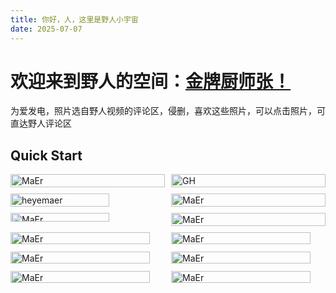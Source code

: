 ```yaml
---
title: 你好，人，这里是野人小宇宙
date: 2025-07-07
---
```


# 欢迎来到野人的空间：[金牌厨师张！](https://space.bilibili.com/485306286?spm_id_from=333.1387.follow.user_card.click)
为爱发电，照片选自野人视频的评论区，侵删，喜欢这些照片，可以点击照片，可直达野人评论区

## Quick Start

<div class="photo-gallery" style="display: flex; flex-wrap: wrap; gap: 10px;">
    <div class="photo-item" style="flex: 0 0 calc(50% - 5px);">
        <img src="/img/MaEr.png" alt="MaEr" style="width: 100%; height: auto;" />
    </div>
    <div class="photo-item" style="flex: 0 0 calc(50% - 5px);">
            <img src="https://tc.z.wiki/autoupload/f/i7zWETZ7E39R7ELPxM7oHJHf9Gmighv70TVhT95NnIKyl5f0KlZfm6UsKj-HyTuv/20250708/Emn9/2022X1348/GH.png" alt="GH" style="width: 100%; height: auto;" />
    </div>
    <div class="photo-item" style="flex: 0 0 calc(50% - 5px);">
            <a href="https://www.bilibili.com/video/BV1aF3ZzZEYN/?spm_id_from=333.1387.homepage.video_card.click&vd_source=7052dc48a1cc7a65a1fd2d9228568092" target="_blank">
                <img src="/img/heyemaer.jpg" alt="heyemaer" style="width: 80%; height: 100%;" />
            </a>
    </div>
    <div class="photo-item" style="flex: 0 0 calc(50% - 5px);">
            <img src="/img/MaEr.png" alt="MaEr" style="width: 100%; height: auto;" />
        </div>

<div class="photo-item" style="flex: 0 0 calc(50% - 5px);">
        <img src="https://tc.z.wiki/autoupload/f/i7zWETZ7E39R7ELPxM7oHJHf9Gmighv70TVhT95NnIKyl5f0KlZfm6UsKj-HyTuv/20250708/QEwO/681X526/Maer2.png" alt="MaEr" style="width: 80%; height: auto;" />
    </div>


<div class="photo-item" style="flex: 0 0 calc(50% - 5px);">
            <a href="https://www.bilibili.com/video/BV1ii35z5EYV/?spm_id_from=333.1387.homepage.video_card.click&vd_source=7052dc48a1cc7a65a1fd2d9228568092" target="_blank">
        <img src="https://tc.z.wiki/autoupload/f/i7zWETZ7E39R7ELPxM7oHJHf9Gmighv70TVhT95NnIKyl5f0KlZfm6UsKj-HyTuv/20250708/k67J/1278X1704/%E6%90%9E%E7%AC%91%E6%B5%81%E7%A8%8B.jpg" alt="MaEr" style="width: 100%; height: auto;" />
        </a>
    </div>

<div class="photo-item" style="flex: 0 0 calc(50% - 5px);">
            <a href="https://www.bilibili.com/video/BV1ii35z5EYV/?spm_id_from=333.1387.homepage.video_card.click&vd_source=7052dc48a1cc7a65a1fd2d9228568092" target="_blank">
        <img src="https://tc.z.wiki/autoupload/f/i7zWETZ7E39R7ELPxM7oHJHf9Gmighv70TVhT95NnIKyl5f0KlZfm6UsKj-HyTuv/20250708/hAlX/%E9%BA%BB%E4%BA%8C%E7%9A%84%E5%B0%81%E9%9D%A2%E5%AE%9D%E5%AE%9D.avif" alt="MaEr" style="width: 95%; height: auto;" />
        </a>
    </div>
<div class="photo-item" style="flex: 0 0 calc(50% - 5px);">
            <a href="https://www.bilibili.com/video/BV1ii35z5EYV/?spm_id_from=333.1387.homepage.video_card.click&vd_source=7052dc48a1cc7a65a1fd2d9228568092" target="_blank">
        <img src="https://tc.z.wiki/autoupload/f/i7zWETZ7E39R7ELPxM7oHJHf9Gmighv70TVhT95NnIKyl5f0KlZfm6UsKj-HyTuv/20250708/mvKi/1440X1080/%E4%BE%A0%E7%9B%97%E5%93%A5%E5%92%8C%E6%B1%89%E5%A0%A1.jpg" alt="MaEr" style="width: 95%; height: auto;" />
        </a>
    </div>

<div class="photo-item" style="flex: 0 0 calc(50% - 5px);">
            <a href="https://www.bilibili.com/video/BV1mW3nz2EJJ/?spm_id_from=333.1387.homepage.video_card.click&vd_source=7052dc48a1cc7a65a1fd2d9228568092" target="_blank">
        <img src="https://tc.z.wiki/autoupload/f/i7zWETZ7E39R7ELPxM7oHJHf9Gmighv70TVhT95NnIKyl5f0KlZfm6UsKj-HyTuv/20250708/joNP/2211X1245/%E9%BA%BB%E4%BA%8C%E8%8A%B1%E6%A4%92.png" alt="MaEr" style="width: 95%; height: auto;" />
        </a>
    </div>
    <div class="photo-item" style="flex: 0 0 calc(50% - 5px);">
            <a href="https://www.bilibili.com/video/BV1SrMGzHEPx/?spm_id_from=333.1387.upload.video_card.click&vd_source=7052dc48a1cc7a65a1fd2d9228568092" target="_blank">
        <img src="https://tc.z.wiki/autoupload/f/i7zWETZ7E39R7ELPxM7oHJHf9Gmighv70TVhT95NnIKyl5f0KlZfm6UsKj-HyTuv/20250708/iYi4/%E5%B7%B4%E9%BB%8E%E9%BA%BB%E4%BA%8C.avif" alt="MaEr" style="width: 95%; height: auto;" />
        </a>
    </div>
    <div class="photo-item" style="flex: 0 0 calc(50% - 5px);">
            <a href="https://www.bilibili.com/video/BV1mW3nz2EJJ/?spm_id_from=333.1387.homepage.video_card.click&vd_source=7052dc48a1cc7a65a1fd2d9228568092" target="_blank">
        <img src="https://tc.z.wiki/autoupload/f/i7zWETZ7E39R7ELPxM7oHJHf9Gmighv70TVhT95NnIKyl5f0KlZfm6UsKj-HyTuv/20250709/T8YK/4032X3024/%E6%9A%97%E4%B8%AD%E8%A7%82%E5%AF%9F.jpg   " alt="MaEr" style="width: 95%; height: auto;" />
        </a>
    </div>
        <div class="photo-item" style="flex: 0 0 calc(50% - 5px);">
            <a href="https://www.bilibili.com/video/BV1mW3nz2EJJ/?spm_id_from=333.1387.homepage.video_card.click&vd_source=7052dc48a1cc7a65a1fd2d9228568092" target="_blank">
        <img src="https://tc.z.wiki/autoupload/f/i7zWETZ7E39R7ELPxM7oHJHf9Gmighv70TVhT95NnIKyl5f0KlZfm6UsKj-HyTuv/20250709/rlnc/1028X1107/o.0.png" alt="MaEr" style="width: 95%; height: auto;" />
        </a>
    </div>
    
</div>


<!-- ### 快速展示
<div class="gallery">
    <img src="/img/MaEr.png" alt="Photo 1">
    <img src="/img/heyemaer.jpg" alt="Photo 2">
    <img src="/img/GH.png" alt="Photo 3">
</div> -->

<!-- ``` bash
$ hexo new "My New Post"
```

More info: [Writing](https://hexo.io/docs/writing.html)

### Run server

``` bash
$ hexo server
```

More info: [Server](https://hexo.io/docs/server.html)

### Generate static files

``` bash
$ hexo generate
```

More info: [Generating](https://hexo.io/docs/generating.html)

### Deploy to remote sites

``` bash
$ hexo deploy
```

More info: [Deployment](https://hexo.io/docs/one-command-deployment.html) -->

